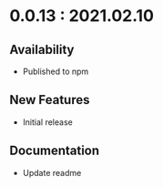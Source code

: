 # 0.0.13 : 2021.02.10

## Availability

- Published to npm

## New Features

- Initial release

## Documentation

- Update readme